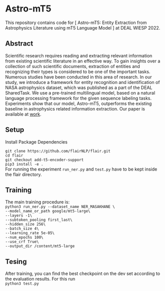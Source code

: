 # Astro-mT5
This repository contains code for [ Astro-mT5: Entity Extraction from Astrophysics Literature using mT5 Language Model ] at DEAL WIESP 2022.

## Abstract <a name="task"></a>
Scientific research requires reading and extracting relevant information from existing scientific literature in an effective way. To gain insights over a collection of such scientific documents, extraction of entities and recognizing their types is considered to be one of the important tasks. Numerous studies have been conducted in this area of research. In our study, we introduce a framework for entity recognition and identification of NASA astrophysics dataset, which was published as a part of the DEAL SharedTask. We use a pre-trained multilingual model, based on a natural language processing framework for the given sequence labeling tasks. Experiments show that our model, Astro-mT5, outperforms the existing baseline in astrophysics related information extraction. Our paper is available at [work](https://drive.google.com/file/d/1Mxc6pu47H5qHvGm2uzzY3-70LX37AccP/view?usp=sharing).

## Setup
Install Package Dependencies

`git clone https://github.com/flairNLP/flair.git`  <br>
`cd flair` <br>
`git checkout add-t5-encoder-support`  <br>
`pip3 install -e .` <br>
For running the experiment `run_ner.py` and `test.py` have to be kept inside the flair directory.

## Training
The main training procedure is: <br>
`python3 run_ner.py --dataset_name NER_MASAKHANE \ `  <br>
  `--model_name_or_path google/mt5-large\`  <br>
  `--layers -1\` <br>
  `--subtoken_pooling first_last\`  <br>
  `--hidden_size 256\`  <br>
  `--batch_size 4\`  <br>
  `--learning_rate 5e-05\`  <br>
  `--num_epochs 100\`  <br>
  `--use_crf True\`  <br>
  `--output_dir /content/mt5-large`

## Tesing
After training, you can find the best checkpoint on the dev set according to the evaluation results.
For this run <br> `python3 test.py`
